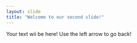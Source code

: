 ```yaml
---
layout: slide
title: "Welcome to our second slide!"
---
```

Your text wii be here!
Use the left arrow to go back!
